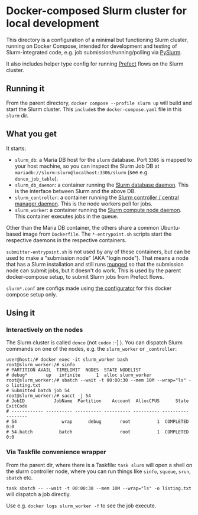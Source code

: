 # Docker-composed Slurm cluster for local development

This directory is a configuration of a minimal but functioning Slurm cluster, running on Docker Compose,
intended for development and testing of Slurm-integrated code, e.g. job submission/running/polling via [PySlurm](https://github.com/PySlurm/pyslurm).

It also includes helper type config for running [Prefect](https://prefect.io) flows on the Slurm cluster.

## Running it
From the parent directory, `docker compose --profile slurm up` will build and start the Slurm cluster.
This `include`s the `docker-compose.yaml` file in this `slurm` dir.

## What you get
It starts:
* `slurm_db`: a Maria DB host for the `slurm` database. Port `3306` is mapped to your host machine, so you can inspect the Slurm Job DB at `mariadb://slurm:slurm@localhost:3306/slurm` (see e.g. `donco_job_table`).
* `slurm_db_daemon`: a container running the [Slurm database daemon](https://slurm.schedmd.com/slurmdbd.html). This is the interface between Slurm and the above DB.
* `slurm_controller`: a container running the [Slurm controller / central manager daemon](https://slurm.schedmd.com/slurmctld.html). This is the node workers poll for jobs.
* `slurm_worker`: a container running the [Slurm compute node daemon](https://slurm.schedmd.com/slurmd.html). This container executes jobs in the queue.

Other than the Maria DB container, the others share a common Ubuntu-based image from `Dockerfile`.
The `*-entrypoint.sh` scripts start the respective daemons in the respective containers.

`submitter-entrypoint.sh` is not used by any of these containers, but can be used to make a "submission node" (AKA "login node").
That means a node that has a Slurm installation and still runs [munged](https://linux.die.net/man/8/munged) so that the submission node can submit jobs, but it doesn't do work.
This is used by the parent docker-compose setup, to submit Slurm jobs from Prefect flows.

`slurm*.conf` are configs made using [the configurator](https://slurm.schedmd.com/configurator.html) for this docker compose setup only.

## Using it
### Interactively on the nodes
The Slurm cluster is called `donco` (not `codon` :-] ).
You can dispatch Slurm commands on one of the nodes, e.g. the `slurm_worker` or `_controller`:

```shell
user@host:/# docker exec -it slurm_worker bash
root@slurm_worker:/# sinfo
# PARTITION AVAIL  TIMELIMIT  NODES  STATE NODELIST
# debug*       up   infinite      1  alloc slurm_worker
root@slurm_worker:/# sbatch --wait -t 00:00:30 --mem 10M --wrap="ls" -o listing.txt
# Submitted batch job 54
root@slurm_worker:/# sacct -j 54
# JobID           JobName  Partition    Account  AllocCPUS      State ExitCode
# ------------ ---------- ---------- ---------- ---------- ---------- --------
# 54                 wrap      debug       root          1  COMPLETED      0:0
# 54.batch          batch                  root          1  COMPLETED      0:0
```

### Via Taskfile convenience wrapper
From the parent dir, where there is a Taskfile:
`task slurm` will open a shell on the slurm controller node, where you can run things like `sinfo`, `squeue`, `srun`, `sbatch` etc.

`task sbatch -- --wait -t 00:00:30 --mem 10M --wrap="ls" -o listing.txt` will dispatch a job directly.

Use e.g. `docker logs slurm_worker -f` to see the job execute.
